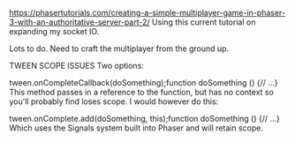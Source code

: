 https://phasertutorials.com/creating-a-simple-multiplayer-game-in-phaser-3-with-an-authoritative-server-part-2/
Using this current tutorial on expanding my socket IO.

Lots to do. Need to craft the multiplayer from the ground up.


TWEEN SCOPE ISSUES
Two options:

tween.onCompleteCallback(doSomething);function doSomething () {// ...}
This method passes in a reference to the function, but has no context so you'll probably find loses scope. I would however do this:

tween.onComplete.add(doSomething, this)﻿;function doSomething﻿ () {// ...}
Which uses the Signals system built into Phaser and will retain scope.